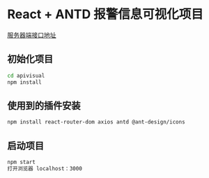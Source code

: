 # React + ANTD 报警信息可视化项目

[服务器端接口地址]()

## 初始化项目

```bash
cd apivisual
npm install
```

## 使用到的插件安装

```bash
npm install react-router-dom axios antd @ant-design/icons
```

## 启动项目

```bash
npm start
打开浏览器 localhost：3000
```